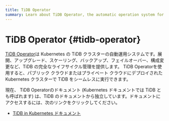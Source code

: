 ```yaml
---
title: TiDB Operator
summary: Learn about TiDB Operator, the automatic operation system for TiDB clusters in Kubernetes.
---
```


# TiDB Operator {#tidb-operator}

[TiDB Operator](https://github.com/pingcap/tidb-operator)は Kubernetes の TiDB クラスターの自動運用システムです。展開、アップグレード、スケーリング、バックアップ、フェイルオーバー、構成変更など、TiDB の完全なライフサイクル管理を提供します。 TiDB Operatorを使用すると、パブリック クラウドまたはプライベート クラウドにデプロイされた Kubernetes クラスターで TiDB をシームレスに実行できます。

現在、 TiDB Operatorのドキュメント (Kubernetes ドキュメントでは TiDB とも呼ばれます) は、TiDB のドキュメントから独立しています。ドキュメントにアクセスするには、次のリンクをクリックしてください。

-   [TiDB in Kubernetes ドキュメント](https://docs.pingcap.com/tidb-in-kubernetes/stable/)
